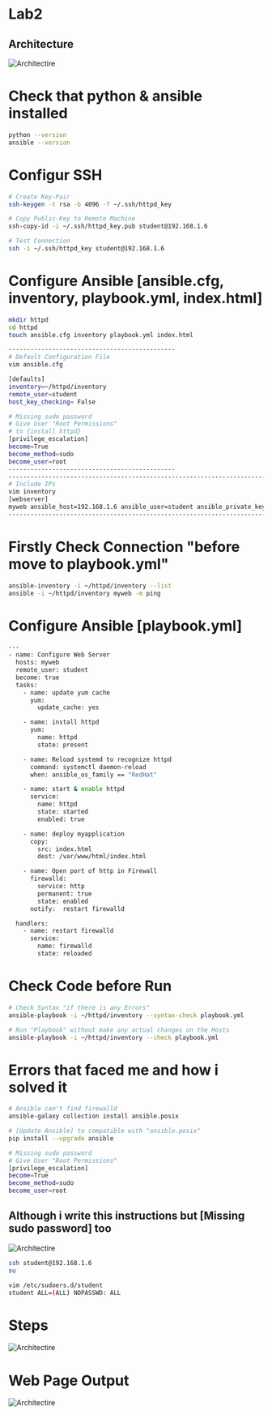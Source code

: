 # Lab2
## Architecture
![Architectire](./assets/Lab2.png)

# Check that python & ansible installed
```bash
python --version
ansible --version
```

# Configur SSH
```bash
# Create Key-Pair
ssh-keygen -t rsa -b 4096 -f ~/.ssh/httpd_key

# Copy Public-Key to Remote Machine
ssh-copy-id -i ~/.ssh/httpd_key.pub student@192.168.1.6

# Test Connection
ssh -i ~/.ssh/httpd_key student@192.168.1.6

```


# Configure Ansible [ansible.cfg, inventory, playbook.yml, index.html]
```bash
mkdir httpd
cd httpd
touch ansible.cfg inventory playbook.yml index.html

----------------------------------------------
# Default Configuration File
vim ansible.cfg

[defaults]
inventory=~/httpd/inventory
remote_user=student
host_key_checking= False

# Missing sudo password
# Give User "Root Permissions"
# to {install httpd}
[privilege_escalation]
become=True
become_method=sudo
become_user=root
----------------------------------------------
-----------------------------------------------------------------------------------------------------
# Include IPs
vim inventory
[webserver]
myweb ansible_host=192.168.1.6 ansible_user=student ansible_private_key_file=~/.ssh/httpd_key
-----------------------------------------------------------------------------------------------------
```

# Firstly Check Connection "before move to playbook.yml"
```bash
ansible-inventory -i ~/httpd/inventory --list
ansible -i ~/httpd/inventory myweb -m ping
```

# Configure Ansible [playbook.yml]
```bash
---
- name: Configure Web Server
  hosts: myweb
  remote_user: student
  become: true
  tasks:
    - name: update yum cache
      yum:
        update_cache: yes

    - name: install httpd
      yum:
        name: httpd
        state: present

    - name: Reload systemd to recognize httpd
      command: systemctl daemon-reload
      when: ansible_os_family == "RedHat"

    - name: start & enable httpd
      service:
        name: httpd
        state: started
        enabled: true

    - name: deploy myapplication
      copy:
        src: index.html
        dest: /var/www/html/index.html

    - name: Open port of http in Firewall
      firewalld:
        service: http
        permanent: true
        state: enabled
      notify:  restart firewalld

  handlers:
    - name: restart firewalld
      service:
        name: firewalld
        state: reloaded
```


# Check Code before Run
```bash
# Check Syntax "if there is any Errors"
ansible-playbook -i ~/httpd/inventory --syntax-check playbook.yml

# Run "Playbook" without make any actual changes on the Hosts
ansible-playbook -i ~/httpd/inventory --check playbook.yml
```

# Errors that faced me and how i solved it
```bash
# Ansible can't find firewalld
ansible-galaxy collection install ansible.posix

# [Update Ansible] to compatible with "ansible.posix"
pip install --upgrade ansible

# Missing sudo password
# Give User "Root Permissions"
[privilege_escalation]
become=True
become_method=sudo
become_user=root
```

## Although i write this instructions but [Missing sudo password] too
![Architectire](./assets/Errors.png)

```bash
ssh student@192.168.1.6
su

vim /etc/sudoers.d/student
student ALL=(ALL) NOPASSWD: ALL
```
# Steps
![Architectire](./assets/Steps.png)

# Web Page Output
![Architectire](./assets/Web-Page.png)
